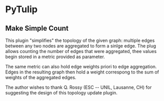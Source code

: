 # PyTulip

## Make Simple Count

This plugin "simplifies" the topology of the given graph: multiple edges between any two nodes
are aggregated to form a sinlge edge. The plug allows counting the number of edges that were
aggregated, thee values begin stored in a metric provided as parameter.

The same metric can also hold edge weights priori to edge aggregation. Edges in the resulting graph
then hold a weight correspong to the sum of weights of the aggregated edges.

The author wishes to thank Q. Rossy (ESC -- UNIL, Lausanne, CH) for suggesting the design of this topology update plugin.

